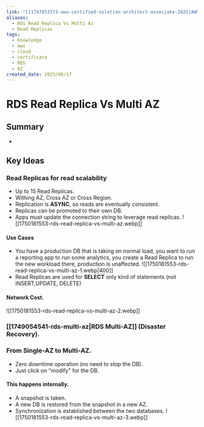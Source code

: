 ```yaml
---
link: "[[1747853373-aws-certified-solution-architect-associate-2025|AWS Certified Solution Architect Associate 2025]]"
aliases:
  - Rds Read Replica Vs Multi Az
  - Read Replicas
tags:
  - Knowledge
  - aws
  - cloud
  - certificate
  - RDS
  - AZ
created_date: 2025/06/17
---
```

# RDS Read Replica Vs Multi AZ
## Summary
- 
## Key Ideas
### Read Replicas for read scalability
- Up to 15 Read Replicas.
- Withing AZ, Cross AZ or Cross Region.
- Replication is **ASYNC**, so reads are eventually consistent.
- Replicas can be promoted to their own DB.
- Apps must update the connection string to leverage read replicas.
![[1750181553-rds-read-replica-vs-multi-az.webp]]
#### Use Cases
- You have a production DB that is taking on normal load, you want to run a reporting app to run some analytics, you create a Read Replica to run the new workload there, production is unaffected.
![[1750181553-rds-read-replica-vs-multi-az-1.webp|400]]
- Read Replicas are used for **SELECT** only kind of statements (not INSERT,UPDATE, DELETE)
#### Network Cost.
![[1750181553-rds-read-replica-vs-multi-az-2.webp]]
### [[1749054541-rds-multi-az|RDS Multi-AZ]] (Disaster Recovery).
### From Single-AZ to Multi-AZ.
- Zero downtime operation (no need to stop the DB).
- Just click on "modify" for the DB.
#### This happens internally.
- A snapshot is taken.
- A new DB is restored from the snapshot in a new AZ.
- Synchronization is established between the two databases.
![[1750181553-rds-read-replica-vs-multi-az-3.webp]]





